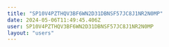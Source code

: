 ```yaml
---
title: "SP10V4PZTHQV3BF6WN2D31DBNSF57JC8J1NR2N0MP"
date: 2024-05-06T11:49:45.406Z
user: SP10V4PZTHQV3BF6WN2D31DBNSF57JC8J1NR2N0MP
layout: "users"
---
```

    